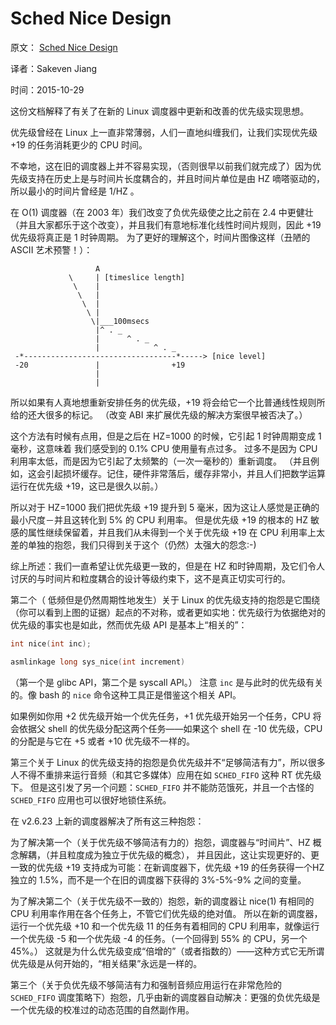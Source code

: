 # Sched Nice Design 

原文： [Sched Nice Design](https://github.com/torvalds/linux/blob/v3.18/Documentation/scheduler/sched-nice-design.txt)

译者：Sakeven Jiang 

时间：2015-10-29

这份文档解释了有关了在新的 Linux 调度器中更新和改善的优先级实现思想。

优先级曾经在 Linux 上一直非常薄弱，人们一直地纠缠我们，让我们实现优先级 +19 的任务消耗更少的 CPU 时间。

不幸地，这在旧的调度器上并不容易实现，（否则很早以前我们就完成了）因为优先级支持在历史上是与时间片长度耦合的，并且时间片单位是由 HZ 嘀嗒驱动的，所以最小的时间片曾经是 1/HZ 。

在 O(1) 调度器（在 2003 年）我们改变了负优先级使之比之前在 2.4 中更健壮（并且大家都乐于这个改变），并且我们有意地标准化线性时间片规则，因此 +19 优先级将真正是 1 时钟周期。
为了更好的理解这个，时间片图像这样（丑陋的 ASCII 艺术预警！）：

```
                   A
             \     | [timeslice length]
              \    |
               \   |
                \  |
                 \ |
                  \|___100msecs
                   |^ . _
                   |      ^ . _
                   |            ^ . _
 -*----------------------------------*-----> [nice level]
 -20               |                +19
                   |
                   |
```

所以如果有人真地想重新安排任务的优先级，+19 将会给它一个比普通线性规则所给的还大很多的标记。
（改变 ABI 来扩展优先级的解决方案很早被否决了。）

这个方法有时候有点用，但是之后在 HZ=1000 的时候，它引起 1 时钟周期变成 1 毫秒，这意味着 我们感受到的 0.1% CPU 使用量有点过多。
过多不是因为 CPU 利用率太低，而是因为它引起了太频繁的（一次一毫秒的）重新调度。
（并且例如，这会引起损坏缓存。记住，硬件非常落后，缓存非常小，并且人们把数学运算运行在优先级 +19，这已是很久以前。）

所以对于 HZ=1000 我们把优先级 +19 提升到 5 毫米，因为这让人感觉是正确的最小尺度－并且这转化到 5% 的 CPU 利用率。
但是优先级 +19 的根本的 HZ 敏感的属性继续保留着，并且我们从未得到一个关于优先级 +19 在 CPU 利用率上太差的单独的抱怨，我们只得到关于这个（仍然）太强大的怨念:-)

综上所述：我们一直希望让优先级更一致的，但是在 HZ 和时钟周期，及它们令人讨厌的与时间片和粒度耦合的设计等级约束下，这不是真正切实可行的。

第二个（ 低频但是仍然周期性地发生）关于 Linux 的优先级支持的抱怨是它围绕（你可以看到上图的证据）起点的不对称，或者更如实地：优先级行为依据绝对的优先级的事实也是如此，然而优先级 API 是基本上“相关的”：

```c
int nice(int inc);

asmlinkage long sys_nice(int increment)
```

（第一个是 glibc API，第二个是 syscall API。）
注意 `inc` 是与此时的优先级有关的。像 bash 的 `nice` 命令这种工具正是借鉴这个相关 API。

如果例如你用 +2 优先级开始一个优先任务，+1 优先级开始另一个任务，CPU 将会依据父 shell 的优先级分配这两个任务——如果这个 shell 在 -10 优先级，CPU 的分配是与它在 +5 或者 +10 优先级不一样的。

第三个关于 Linux 的优先级支持的抱怨是负优先级并不“足够简洁有力”，所以很多人不得不重排来运行音频（和其它多媒体）应用在如 `SCHED_FIFO` 这种 RT 优先级下。
但是这引发了另一个问题：`SCHED_FIFO` 并不能防范饿死，并且一个古怪的 `SCHED_FIFO` 应用也可以很好地锁住系统。

在 v2.6.23 上新的调度器解决了所有这三种抱怨：

为了解决第一个（关于优先级不够简洁有力的）抱怨，调度器与“时间片”、HZ 概念解耦，（并且粒度成为独立于优先级的概念），
并且因此，这让实现更好的、更一致的优先级 +19 支持成为可能：在新调度器下，优先级 +19 的任务获得一个HZ独立的 1.5%，而不是一个在旧的调度器下获得的 3%-5%-9% 之间的变量。

为了解决第二个（关于优先级不一致的）抱怨，新的调度器让 nice(1) 有相同的 CPU 利用率作用在各个任务上，不管它们优先级的绝对值。
所以在新的调度器，运行一个优先级 +10 和一个优先级 11 的任务有着相同的 CPU 利用率，就像运行一个优先级 -5 和一个优先级 -4 的任务。（一个回得到 55% 的 CPU，另一个 45%。）
这就是为什么优先级变成“倍增的”（或者指数的）——这种方式它无所谓优先级是从何开始的，“相关结果”永远是一样的。

第三个（关于负优先级不够简洁有力和强制音频应用运行在非常危险的 `SCHED_FIFO` 调度策略下）抱怨，几乎由新的调度器自动解决：更强的负优先级是一个优先级的校准过的动态范围的自然副作用。
